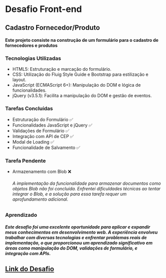# Desafio Front-end

## Cadastro Fornecedor/Produto

#### Este projeto consiste na construção de um formulário para o cadastro de fornecedores e produtos

### Tecnologias Utilizadas
+ HTML5: Estruturação e marcação do formulário.
+ CSS: Utilização do Fluig Style Guide e Bootstrap para estilização e layout.
+ JavaScript (ECMAScript 6+): Manipulação do DOM e lógica de funcionalidades.
+ jQuery (v3.5.1): Facilita a manipulação do DOM e gestão de eventos.
### Tarefas Concluídas
+ Estruturação do Formulário ✅
+ Funcionalidades JavaScript e jQuery ✅
+ Validações de Formulário ✅
+ Integração com API de CEP ✅
+ Modal de Loading ✅
+ Funcionalidade de Salvamento ✅
### Tarefa Pendente
+ Armazenamento com Blob ❌
  ######  A implementação da funcionalidade para armazenar documentos como objetos Blob não foi concluída. Enfrentei dificuldades técnicas ao tentar integrar o Blob, e a solução para essa tarefa requer um aprofundamento adicional.

### Aprendizado
##### Este desafio foi uma excelente oportunidade para aplicar e expandir meus conhecimentos em desenvolvimento web. A experiência envolveu trabalhar com diversas tecnologias e enfrentar problemas reais de implementação, o que proporcionou um aprendizado significativo em áreas como manipulação do DOM, validações de formulário, e integração com APIs.


## [Link do Desafio](https://github.com/VFLOWS/Teste-Estagio/blob/main/readme.md)


